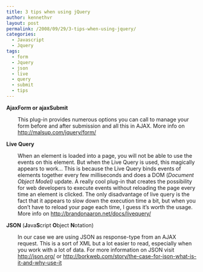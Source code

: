 ```yaml
---
title: 3 tips when using jQuery
author: kennethvr
layout: post
permalink: /2008/09/29/3-tips-when-using-jquery/
categories:
  - Javascript
  - Jquery
tags:
  - form
  - Jquery
  - json
  - live
  - query
  - submit
  - tips
---
```

**AjaxForm or ajaxSubmit**

<p style="padding-left: 30px;">
  This plug-in provides numerous options you can call to manage your form before and after submission and all this in AJAX. More info on <a href="http://malsup.com/jquery/form/">http://malsup.com/jquery/form/</a>
</p>

**Live Query**

<p style="padding-left: 30px;">
  When an element is loaded into a page, you will not be able to use the events on this element. But when the Live Query is used, this magically appears to work&#8230; This is because the Live Query binds events of elements together every few milliseconds and does a DOM (<em>Document Object Model)</em> update. A really cool plug-in that creates the possibility for web developers to execute events without reloading the page every time an element is clicked. The only disadvantage of live query is the fact that it appears to slow down the execution time a bit, but when you don&#8217;t have to reload your page each time, I guess it&#8217;s worth the usage. More info on <a href="http://brandonaaron.net/docs/livequery/">http://brandonaaron.net/docs/livequery/</a>
</p>

**JSON** (**J**ava**S**cript **O**bject **N**otation)

<p style="padding-left: 30px;">
  In our case we are using JSON as response-type from an AJAX request. This is a sort of XML but a lot easier to read, especially when you work with a lot of data. For more information on JSON visit <a href="http://json.org/">http://json.org/</a> or <a href="http://borkweb.com/story/the-case-for-json-what-is-it-and-why-use-it">http://borkweb.com/story/the-case-for-json-what-is-it-and-why-use-it</a>
</p>